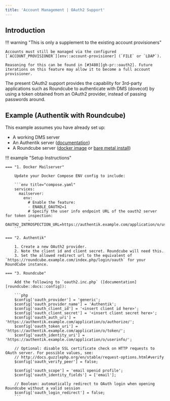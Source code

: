 ```yaml
---
title: 'Account Management | OAuth2 Support'
---
```


## Introduction

!!! warning "This is only a supplement to the existing account provisioners"

    Accounts must still be managed via the configured [`ACCOUNT_PROVISIONER`][env::account-provisioner] (`FILE` or `LDAP`).

    Reasoning for this can be found in [#3480][gh-pr::oauth2]. Future iterations on this feature may allow it to become a full account provisioner.

[gh-pr::oauth2]: https://github.com/docker-mailserver/docker-mailserver/pull/3480
[env::account-provisioner]: ../../environment.md#account_provisioner

The present OAuth2 support provides the capability for 3rd-party applications such as Roundcube to authenticate with DMS (dovecot) by using a token obtained from an OAuth2 provider, instead of passing passwords around.

## Example (Authentik with Roundcube)

This example assumes you have already set up:

- A working DMS server
- An Authentik server ([documentation][authentik::docs::install])
- A Roundcube server ([docker image][roundcube::dockerhub-image] or [bare metal install][roundcube::docs::install])

!!! example "Setup Instructions"

    === "1. Docker Mailserver"

        Update your Docker Compose ENV config to include:

        ```env title="compose.yaml"
        services:
          mailserver:
            env:
              # Enable the feature:
              - ENABLE_OAUTH2=1
              # Specify the user info endpoint URL of the oauth2 server for token inspection:
              - OAUTH2_INTROSPECTION_URL=https://authentik.example.com/application/o/userinfo/
        ```

    === "2. Authentik"

        1. Create a new OAuth2 provider.
        2. Note the client id and client secret. Roundcube will need this.
        3. Set the allowed redirect url to the equivalent of `https://roundcube.example.com/index.php/login/oauth` for your RoundCube instance.

    === "3. Roundcube"

        Add the following to `oauth2.inc.php` ([documentation][roundcube::docs::config]):

        ```php
        $config['oauth_provider'] = 'generic';
        $config['oauth_provider_name'] = 'Authentik';
        $config['oauth_client_id'] = '<insert client id here>';
        $config['oauth_client_secret'] = '<insert client secret here>';
        $config['oauth_auth_uri'] = 'https://authentik.example.com/application/o/authorize/';
        $config['oauth_token_uri'] = 'https://authentik.example.com/application/o/token/';
        $config['oauth_identity_uri'] = 'https://authentik.example.com/application/o/userinfo/';

        // Optional: disable SSL certificate check on HTTP requests to OAuth server. For possible values, see:
        // http://docs.guzzlephp.org/en/stable/request-options.html#verify
        $config['oauth_verify_peer'] = false;

        $config['oauth_scope'] = 'email openid profile';
        $config['oauth_identity_fields'] = ['email'];

        // Boolean: automatically redirect to OAuth login when opening Roundcube without a valid session
        $config['oauth_login_redirect'] = false;
        ```

[authentik::docs::install]: https://goauthentik.io/docs/installation/
[roundcube::dockerhub-image]: https://hub.docker.com/r/roundcube/roundcubemail
[roundcube::docs::install]: https://github.com/roundcube/roundcubemail/wiki/Installation
[roundcube::docs::config]: https://github.com/roundcube/roundcubemail/wiki/Configuration
